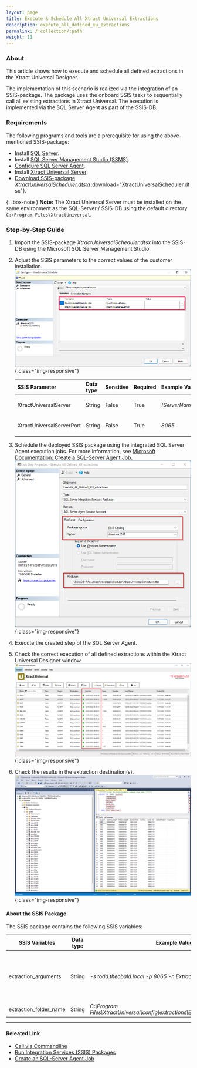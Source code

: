 ```yaml
---
layout: page
title: Execute & Schedule All Xtract Universal Extractions
description: execute_all_defined_xu_extractions 
permalink: /:collection/:path
weight: 11
---
```


### About

This article shows how to execute and schedule all defined extractions in the Xtract Universal Designer. 

The implementation of this scenario is realized via the integration of an SSIS-package. 
The package uses the onboard SSIS tasks to sequentially call all existing extractions in Xtract Universal. 
The execution is implemented via the SQL Server Agent as part of the SSIS-DB.

### Requirements

The following programs and tools are a prerequisite for using the above-mentioned SSIS-package:

- Install [SQL Server](https://www.microsoft.com/en-us/sql-server/sql-server-downloads).
- Install [SQL Server Management Studio (SSMS)](https://docs.microsoft.com/en-us/sql/ssms/download-sql-server-management-studio-ssms?view=sql-server-ver15).
- [Configure SQL Server Agent](https://docs.microsoft.com/en-us/sql/ssms/agent/configure-sql-server-agent?view=sql-server-ver15).
- Install [Xtract Universal Server](https://help.theobald-software.com/en/xtract-universal/introduction/installation-and-update).
- [Download SSIS-package *XtractUniversalScheduler.dtsx*](/files/xu/XtractUniversalScheduler.dtsx){:download="XtractUniversalScheduler.dtsx"}.

{: .box-note }
**Note:** The Xtract Universal Server must be installed on the same environment as the SQL-Server / SSIS-DB using the default directory `C:\Program Files\XtractUniversal`.

### Step-by-Step Guide

1. Import the SSIS-package *XtractUniversalScheduler.dtsx* into the SSIS-DB using the Microsoft SQL Server Management Studio.
2. Adjust the SSIS parameters to the correct values of the customer installation.<br>
![Configure_XtractUniversalScheduler](/img/contents/xu/Configure_XtractUniversalScheduler.png){:class="img-responsive"}

   | SSIS Parameter | Data type | Sensitive | Required | Example Value | Info |
   ------------ | ------------- | ---------- | ---------| -------- |-------|
   | XtractUniversalServer| String | False | True | *[ServerName.theobald.local]* | [Xtract Universal Server](https://help.theobald-software.com/en/xtract-universal/getting-started/connect-designer-with-server) | 
   | XtractUniversalServerPort | String | False | True | *8065* | [XU-Server Ports](https://help.theobald-software.com/en/xtract-universal/server/ports) |
3. Schedule the deployed SSIS package using the integrated SQL Server Agent execution jobs. For more information, see [Microsoft Documentation: Create a SQL-Server Agent Job](https://docs.microsoft.com/en-us/sql/ssms/agent/create-a-job?view=sql-server-ver15).
![Create_Job_XtractUniversalScheduler_XtractUniversalScheduler](/img/contents/xu/Create_Job_XtractUniversalScheduler.png){:class="img-responsive"}
4. Execute the created step of the SQL Server Agent.
5. Check the correct execution of all defined extractions within the Xtract Universal Designer window.
![Xtract_Universal_Designer_Status](/img/contents/xu/Xtract_Universal_Designer_Status.png){:class="img-responsive"}
6. Check the results in the extraction destination(s).
![Destination_Results](/img/contents/xu/Destination_Results.png){:class="img-responsive"}

#### About the SSIS Package
The SSIS package contains the following SSIS variables:

SSIS Variables | Data type | Example Value | Expression
------------ | ------------- | ----- | ---------| 
extraction_arguments| String | *-s todd.theobald.local -p 8065 -n ExtractionName* | `"-s " + @[$Package::XtractUniversalServer]  + " -p " + @[$Package::XtractUniversalServerPort]  + " -n " +  REPLACE ( SUBSTRING( @[User::extraction_folder_name], 53, LEN(@[User::extraction_folder_name]) - 52 ) , "\\general.json", "")`
extraction_folder_name | String | *C:\Program Files\XtractUniversal\config\extractions\ExtractionName\general.json* | -

****
#### Releated Link
- [Call via Commandline](https://help.theobald-software.com/en/xtract-universal/execute-and-automate-extractions/call-via-commandline)
- [Run Integration Services (SSIS) Packages](https://docs.microsoft.com/en-us/sql/integration-services/packages/run-integration-services-ssis-packages?view=sql-server-ver15)
- [Create an SQL-Server Agent Job](https://docs.microsoft.com/en-us/sql/ssms/agent/create-a-job?view=sql-server-ver15)